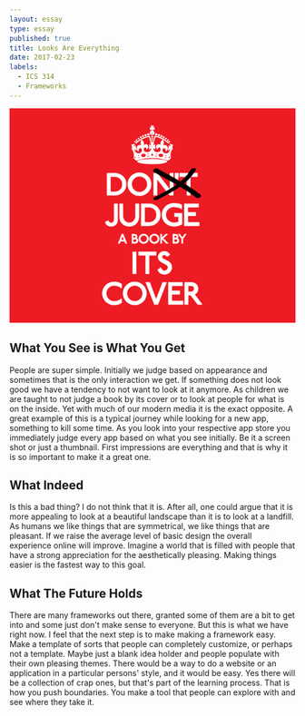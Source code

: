 ```yaml
---
layout: essay
type: essay
published: true
title: Looks Are Everything
date: 2017-02-23
labels:
  - ICS 314
  - Frameworks
---
```


<img class="ui medium left floated image" src="../images/judgeBook.jpg">

## What You See is What You Get

People are super simple. Initially we judge based on appearance and sometimes that is the only interaction we get. If something does not look good we have a tendency to not want to look at it anymore. As children we are taught to not judge a book by its cover or to look at people for what is on the inside. Yet with much of our modern media it is the exact opposite. A great example of this is a typical journey while looking for a new app, something to kill some time. As you look into your respective app store you immediately judge every app based on what you see initially. Be it a screen shot or just a thumbnail. First impressions are everything and that is why it is so important to make it a great one. 

## What Indeed

Is this a bad thing? I do not think that it is. After all, one could argue that it is more appealing to look at a beautiful landscape than it is to look at a landfill. As humans we like things that are symmetrical, we like things that are pleasant. If we raise the average level of basic design the overall experience online will improve. Imagine a world that is filled with people that have a strong appreciation for the aesthetically pleasing. Making things easier is the fastest way to this goal.

## What The Future Holds

There are many frameworks out there, granted some of them are a bit to get into and some just don't make sense to everyone. But this is what we have right now. I feel that the next step is to make making a framework easy. Make a template of sorts that people can completely customize, or perhaps not a template. Maybe just a blank idea holder and people populate with their own pleasing themes. There would be a way to do a website or an application in a particular persons' style, and it would be easy. Yes there will be a collection of crap ones, but that's part of the learning process. That is how you push boundaries. You make a tool that people can explore with and see where they take it.
